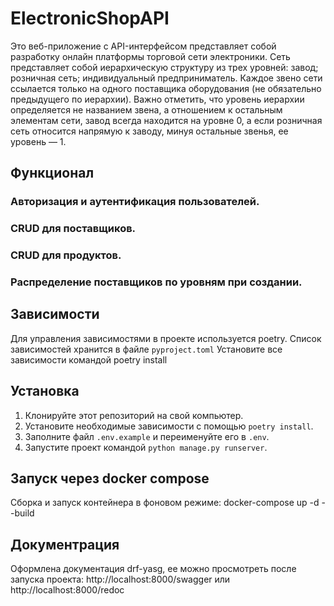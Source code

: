 # ElectronicShopAPI

Это веб-приложение с API-интерфейсом представляет собой разработку онлайн платформы торговой сети электроники.
Сеть представляет собой иерархическую структуру из трех уровней:
завод;
розничная сеть;
индивидуальный предприниматель.
Каждое звено сети ссылается только на одного поставщика оборудования (не обязательно предыдущего по иерархии). 
Важно отметить, что уровень иерархии определяется не названием звена, а отношением к остальным элементам сети, 
завод всегда находится на уровне 0, а если розничная сеть относится напрямую к заводу, минуя остальные звенья, 
ее уровень — 1.

## Функционал

### Авторизация и аутентификация пользователей.
### CRUD для поставщиков.
### CRUD для продуктов.
### Распределение поставщиков по уровням при создании.


## Зависимости

Для управления зависимостями в проекте используется poetry.
Список зависимостей хранится в файле `pyproject.toml`
Установите все зависимости командой poetry install

## Установка

1. Клонируйте этот репозиторий на свой компьютер.
2. Установите необходимые зависимости с помощью `poetry install`.
3. Заполните файл `.env.example` и переименуйте его в `.env`.
4. Запустите проект командой `python manage.py runserver`.


## Запуск через docker compose
Сборка и запуск контейнера в фоновом режиме:
docker-compose up -d --build

## Документрация
Оформлена документация drf-yasg, ее можно просмотреть после запуска проекта:
http://localhost:8000/swagger или http://localhost:8000/redoc